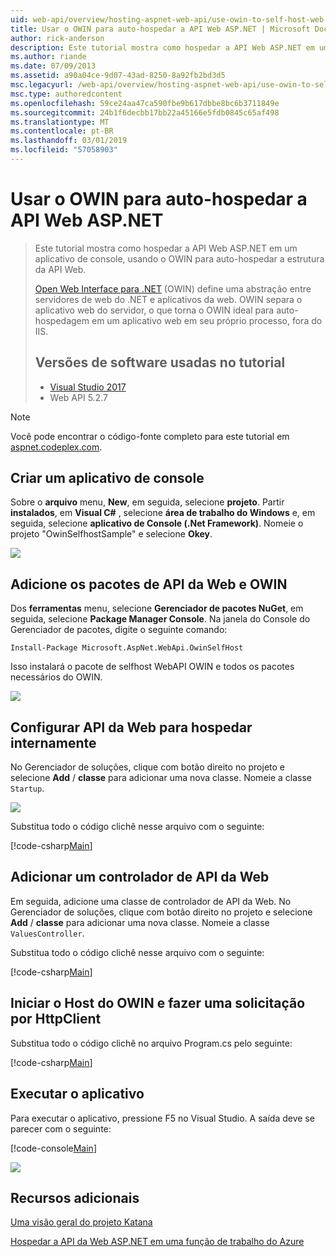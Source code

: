 ```yaml
---
uid: web-api/overview/hosting-aspnet-web-api/use-owin-to-self-host-web-api
title: Usar o OWIN para auto-hospedar a API Web ASP.NET | Microsoft Docs
author: rick-anderson
description: Este tutorial mostra como hospedar a API Web ASP.NET em um aplicativo de console, usando o OWIN para auto-hospedar a estrutura da API Web. Open Web Interface para .NET (OWIN) d...
ms.author: riande
ms.date: 07/09/2013
ms.assetid: a90a04ce-9d07-43ad-8250-8a92fb2bd3d5
msc.legacyurl: /web-api/overview/hosting-aspnet-web-api/use-owin-to-self-host-web-api
msc.type: authoredcontent
ms.openlocfilehash: 59ce24aa47ca590fbe9b617dbbe8bc6b3711849e
ms.sourcegitcommit: 24b1f6decbb17bb22a45166e5fdb0845c65af498
ms.translationtype: MT
ms.contentlocale: pt-BR
ms.lasthandoff: 03/01/2019
ms.locfileid: "57058903"
---
```

<a name="use-owin-to-self-host-aspnet-web-api"></a>Usar o OWIN para auto-hospedar a API Web ASP.NET 
====================

> Este tutorial mostra como hospedar a API Web ASP.NET em um aplicativo de console, usando o OWIN para auto-hospedar a estrutura da API Web.
>
> [Open Web Interface para .NET](http://owin.org) (OWIN) define uma abstração entre servidores de web do .NET e aplicativos da web. OWIN separa o aplicativo web do servidor, o que torna o OWIN ideal para auto-hospedagem em um aplicativo web em seu próprio processo, fora do IIS.
>
> ## <a name="software-versions-used-in-the-tutorial"></a>Versões de software usadas no tutorial
>
>
> - [Visual Studio 2017](https://visualstudio.microsoft.com/downloads/) 
> - Web API 5.2.7


> [!NOTE]
> Você pode encontrar o código-fonte completo para este tutorial em [aspnet.codeplex.com](https://aspnet.codeplex.com/SourceControl/latest#Samples/WebApi/OwinSelfhostSample/ReadMe.txt).


## <a name="create-a-console-application"></a>Criar um aplicativo de console

Sobre o **arquivo** menu, **New**, em seguida, selecione **projeto**. Partir **instalados**, em **Visual C#** , selecione **área de trabalho do Windows** e, em seguida, selecione **aplicativo de Console (.Net Framework)**. Nomeie o projeto "OwinSelfhostSample" e selecione **Okey**.

[![](use-owin-to-self-host-web-api/_static/image7.png)](use-owin-to-self-host-web-api/_static/image7.png)

## <a name="add-the-web-api-and-owin-packages"></a>Adicione os pacotes de API da Web e OWIN

Dos **ferramentas** menu, selecione **Gerenciador de pacotes NuGet**, em seguida, selecione **Package Manager Console**. Na janela do Console do Gerenciador de pacotes, digite o seguinte comando:

`Install-Package Microsoft.AspNet.WebApi.OwinSelfHost`

Isso instalará o pacote de selfhost WebAPI OWIN e todos os pacotes necessários do OWIN.

[![](use-owin-to-self-host-web-api/_static/image4.png)](use-owin-to-self-host-web-api/_static/image3.png)

## <a name="configure-web-api-for-self-host"></a>Configurar API da Web para hospedar internamente

No Gerenciador de soluções, clique com botão direito no projeto e selecione **Add** / **classe** para adicionar uma nova classe. Nomeie a classe `Startup`.

![](use-owin-to-self-host-web-api/_static/image5.png)

Substitua todo o código clichê nesse arquivo com o seguinte:

[!code-csharp[Main](use-owin-to-self-host-web-api/samples/sample1.cs)]

## <a name="add-a-web-api-controller"></a>Adicionar um controlador de API da Web

Em seguida, adicione uma classe de controlador de API da Web. No Gerenciador de soluções, clique com botão direito no projeto e selecione **Add** / **classe** para adicionar uma nova classe. Nomeie a classe `ValuesController`.

Substitua todo o código clichê nesse arquivo com o seguinte:

[!code-csharp[Main](use-owin-to-self-host-web-api/samples/sample2.cs)]

## <a name="start-the-owin-host-and-make-a-request-with-httpclient"></a>Iniciar o Host do OWIN e fazer uma solicitação por HttpClient

Substitua todo o código clichê no arquivo Program.cs pelo seguinte:

[!code-csharp[Main](use-owin-to-self-host-web-api/samples/sample3.cs)]

## <a name="run-the-application"></a>Executar o aplicativo

Para executar o aplicativo, pressione F5 no Visual Studio. A saída deve se parecer com o seguinte:

[!code-console[Main](use-owin-to-self-host-web-api/samples/sample4.cmd)]

![](use-owin-to-self-host-web-api/_static/image6.png)

## <a name="additional-resources"></a>Recursos adicionais

[Uma visão geral do projeto Katana](../../../aspnet/overview/owin-and-katana/an-overview-of-project-katana.md)

[Hospedar a API da Web ASP.NET em uma função de trabalho do Azure](host-aspnet-web-api-in-an-azure-worker-role.md)
